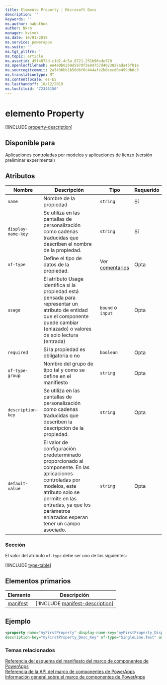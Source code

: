 ```yaml
---
title: Elemento Property | Microsoft Docs
description: ''
keywords: ''
ms.author: nabuthuk
author: Nkrb
manager: kvivek
ms.date: 10/01/2019
ms.service: powerapps
ms.suite: ''
ms.tgt_pltfrm: ''
ms.topic: article
ms.assetid: 45f4872d-c1d2-4c5a-8721-251b96ede370
ms.openlocfilehash: ee4e0b0259d5978f3e84757d4023827ada45f01e
ms.sourcegitcommit: 2a3430bb1b56dbf6c444afe2b8eecd0e499db0c3
ms.translationtype: MT
ms.contentlocale: es-ES
ms.lasthandoff: 10/12/2019
ms.locfileid: "72346150"
---
```

# <a name="property-element"></a>elemento Property

[!INCLUDE [property-description](includes/property-description.md)]

## <a name="available-for"></a>Disponible para

Aplicaciones controladas por modelos y aplicaciones de lienzo (versión preliminar experimental)

## <a name="attributes"></a>Atributos

|Nombre|Descripción|Tipo|Requerido|
|--|--|--|--|
|`name`|Nombre de la propiedad|`string`|Sí|
|`display-name-key`|Se utiliza en las pantallas de personalización como cadenas traducidas que describen el nombre de la propiedad.|`string`|Sí|
|`of-type`|Define el tipo de datos de la propiedad.|Ver [comentarios](#remarks)|Opta|
|`usage`|El atributo Usage identifica si la propiedad está pensada para representar un atributo de entidad que el componente puede cambiar (enlazado) o valores de solo lectura (entrada)|`bound` o `input`|Opta|
|`required`|Si la propiedad es obligatoria o no|`boolean`|Opta|
|`of-type-group`|Nombre del grupo de tipo tal y como se define en el manifiesto|`string`|Opta|
|`description-key`|Se utiliza en las pantallas de personalización como cadenas traducidas que describen la descripción de la propiedad.|`string`|Opta|
|`default-value`|El valor de configuración predeterminado proporcionado al componente. En las aplicaciones controladas por modelos, este atributo solo se permite en las entradas, ya que los parámetros enlazados esperan tener un campo asociado.|`string`|Opta|

### <a name="remarks"></a>Sección

El valor del atributo `of-type` debe ser uno de los siguientes:

[!INCLUDE [type-table](includes/type-table.md)]

## <a name="parent-elements"></a>Elementos primarios

|Elemento|Descripción|
|--|--|
|[manifest](manifest.md)|[!INCLUDE [manifest-description](includes/manifest-description.md)]|


## <a name="example"></a>Ejemplo

```xml
<property name="myFirstProperty" display-name-key="myFirstProperty_Display_Key" 
description-key="myFirstProperty_Desc_Key" of-type="SingleLine.Text" usage="bound" required="true" />
```

### <a name="related-topics"></a>Temas relacionados

[Referencia del esquema del manifiesto del marco de componentes de PowerApps](index.md)<br/>
[Referencia de la API del marco de componentes de PowerApps](../reference/index.md)<br/>
[Información general sobre el marco de componentes de PowerApps](../overview.md)
